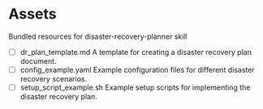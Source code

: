 # Assets

Bundled resources for disaster-recovery-planner skill

- [ ] dr_plan_template.md A template for creating a disaster recovery plan document.
- [ ] config_example.yaml Example configuration files for different disaster recovery scenarios.
- [ ] setup_script_example.sh Example setup scripts for implementing the disaster recovery plan.
